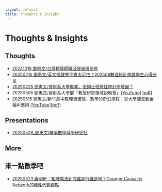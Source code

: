 ```yaml
---
layout: default
title: Thoughts & Insight
---
```


# Thoughts & Insights

## Thoughts


- [20241019 鄧惠文/台灣精算師職涯發展與前景](https://venteng.github.io/thoughts/20241019actuary.html)
- [20250210 鄧惠文/英文授課會不會太可怕？202509數理統計修課學生心得分享](https://venteng.github.io/Teaching/20241223_Math_Stat_Survey.html)
- [20250225 鄧惠文/資財系大學畢業，但碩士班想往統計所發展？](https://venteng.github.io/thoughts/20250225_pursuit_stat.html)
- 20250505 鄧惠文/資財系大學部「教授研究領域說明會」[[YouTube]](https://youtu.be/P4-LKKFHJbE) [[pdf]](https://drive.google.com/file/d/1LsaFgtqkZD5zKxnrCojs5Dbls1fuXJwK/view?usp=sharing)
- 20250515 鄧惠文/新竹高中數理資優班，數學的奇幻旅程：從大學課堂到金融AI應用 [[YouTube]](https://youtu.be/yIdvhvb_8ZA)[[pdf]](https://drive.google.com/file/d/1Vq419YCp78qPs5gWXVTlasXWDIrBOF32/view?usp=drive_link)

## Presentations 

- [20250528_鄧惠文/無限數學科學研究社](https://venteng.github.io/thoughts/20250528_無限數學科學研究社.md)

## More

## 來一點數學吧
- [20250523 康明軒：矩陣乘法到底誰是行誰是列？Granger Causality Network的線性代數觀點](https://hackmd.io/@mhkang/HkIQOF2bxg)



<!---

- [20240627 南區統計研討會吳建福院士歸納五個研究創新的步驟](https://venteng.github.io/thoughts/20240627_5steps.html)
- [20250408 A Practical Guide to AI-Assisted Research in Section 1 Writing](https://venteng.github.io/thoughts/20250408_AI_Research_1.html)

- [20250224 How do I create a gitHUB webpage?](https://chatgpt.com/share/67bc10df-5884-800c-b4d4-9441899c6b98)
- [鄧惠文/我怎麼轉換跑道，從數學系變成財金所呢？](https://hackmd.io/7XkdaE4yRAKAs2FIiEG5Lw)
- [鄧惠文/碩士生可能會想知道的?](https://hackmd.io/7XA3UFoCRjqT1kW6E4HZbw)
- [鄧惠文/導生分享](https://hackmd.io/nf4uLb40TUW2axK_jCLQLA)
-->
